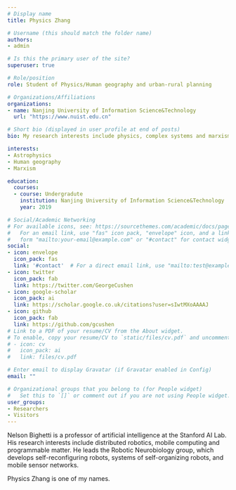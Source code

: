 ```yaml
---
# Display name
title: Physics Zhang

# Username (this should match the folder name)
authors:
- admin

# Is this the primary user of the site?
superuser: true

# Role/position
role: Student of Physics/Human geography and urban-rural planning

# Organizations/Affiliations
organizations:
- name: Nanjing University of Information Science&Technology
  url: "https://www.nuist.edu.cn"

# Short bio (displayed in user profile at end of posts)
bio: My research interests include physics, complex systems and marxism.

interests:
- Astrophysics
- Human geography
- Marxism

education:
  courses:
  - course: Undergradute
    institution: Nanjing University of Information Science&Technology
    year: 2019

# Social/Academic Networking
# For available icons, see: https://sourcethemes.com/academic/docs/page-builder/#icons
#   For an email link, use "fas" icon pack, "envelope" icon, and a link in the
#   form "mailto:your-email@example.com" or "#contact" for contact widget.
social:
- icon: envelope
  icon_pack: fas
  link: '#contact'  # For a direct email link, use "mailto:test@example.org".
- icon: twitter
  icon_pack: fab
  link: https://twitter.com/GeorgeCushen
- icon: google-scholar
  icon_pack: ai
  link: https://scholar.google.co.uk/citations?user=sIwtMXoAAAAJ
- icon: github
  icon_pack: fab
  link: https://github.com/gcushen
# Link to a PDF of your resume/CV from the About widget.
# To enable, copy your resume/CV to `static/files/cv.pdf` and uncomment the lines below.
# - icon: cv
#   icon_pack: ai
#   link: files/cv.pdf

# Enter email to display Gravatar (if Gravatar enabled in Config)
email: ""

# Organizational groups that you belong to (for People widget)
#   Set this to `[]` or comment out if you are not using People widget.
user_groups:
- Researchers
- Visitors
---
```


Nelson Bighetti is a professor of artificial intelligence at the Stanford AI Lab. His research interests include distributed robotics, mobile computing and programmable matter. He leads the Robotic Neurobiology group, which develops self-reconfiguring robots, systems of self-organizing robots, and mobile sensor networks.

Physics Zhang is one of my names.

